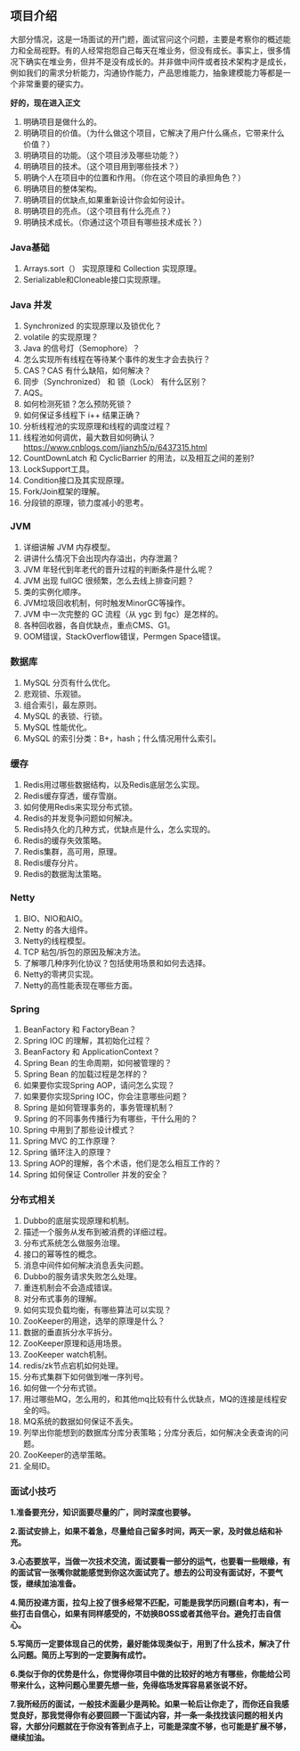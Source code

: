 ## 项目介绍

大部分情况，这是一场面试的开门题，面试官问这个问题，主要是考察你的概述能力和全局视野。有的人经常抱怨自己每天在堆业务，但没有成长。事实上，很多情况下确实在堆业务，但并不是没有成长的。并非做中间件或者技术架构才是成长，例如我们的需求分析能力，沟通协作能力，产品思维能力，抽象建模能力等都是一个非常重要的硬实力。

**好的，现在进入正文**

1. 明确项目是做什么的。
2. 明确项目的价值。（为什么做这个项目，它解决了用户什么痛点，它带来什么价值？）
3. 明确项目的功能。（这个项目涉及哪些功能？）
4. 明确项目的技术。（这个项目用到哪些技术？）
5. 明确个人在项目中的位置和作用。（你在这个项目的承担角色？）
6. 明确项目的整体架构。
7. 明确项目的优缺点,如果重新设计你会如何设计。
8. 明确项目的亮点。（这个项目有什么亮点？）
9. 明确技术成长。（你通过这个项目有哪些技术成长？）

### Java基础

1. Arrays.sort（） 实现原理和 Collection 实现原理。
2. Serializable和Cloneable接口实现原理。

### Java 并发

1. Synchronized 的实现原理以及锁优化？
2. volatile 的实现原理？
3. Java 的信号灯（Semophore）？
4. 怎么实现所有线程在等待某个事件的发生才会去执行？
5. CAS？CAS 有什么缺陷，如何解决？
6. 同步（Synchronized） 和 锁（Lock） 有什么区别？
7. AQS。
8. 如何检测死锁？怎么预防死锁？
9. 如何保证多线程下 i++ 结果正确？
10. 分析线程池的实现原理和线程的调度过程？
11. 线程池如何调优，最大数目如何确认？https://www.cnblogs.com/jianzh5/p/6437315.html
12. CountDownLatch 和 CyclicBarrier 的用法，以及相互之间的差别?
13. LockSupport工具。
14. Condition接口及其实现原理。
15. Fork/Join框架的理解。
16. 分段锁的原理，锁力度减小的思考。

### JVM

1. 详细讲解 JVM 内存模型。
2. 讲讲什么情况下会出现内存溢出，内存泄漏？
3. JVM 年轻代到年老代的晋升过程的判断条件是什么呢？
4. JVM 出现 fullGC 很频繁，怎么去线上排查问题？
5. 类的实例化顺序。
6. JVM垃圾回收机制，何时触发MinorGC等操作。
7. JVM 中一次完整的 GC 流程（从 ygc 到 fgc）是怎样的。
8. 各种回收器，各自优缺点，重点CMS、G1。
9. OOM错误，StackOverflow错误，Permgen Space错误。

### 数据库

1. MySQL 分页有什么优化。
2. 悲观锁、乐观锁。
3. 组合索引，最左原则。
4. MySQL 的表锁、行锁。
5. MySQL 性能优化。
6. MySQL 的索引分类：B+，hash；什么情况用什么索引。

### 缓存

1. Redis用过哪些数据结构，以及Redis底层怎么实现。
2. Redis缓存穿透，缓存雪崩。
3. 如何使用Redis来实现分布式锁。
4. Redis的并发竞争问题如何解决。
5. Redis持久化的几种方式，优缺点是什么，怎么实现的。
6. Redis的缓存失效策略。
7. Redis集群，高可用，原理。
8. Redis缓存分片。
9. Redis的数据淘汰策略。

### Netty

1. BIO、NIO和AIO。
2. Netty 的各大组件。
3. Netty的线程模型。
4. TCP 粘包/拆包的原因及解决方法。
5. 了解哪几种序列化协议？包括使用场景和如何去选择。
6. Netty的零拷贝实现。
7. Netty的高性能表现在哪些方面。

### Spring

1. BeanFactory 和 FactoryBean？
2. Spring IOC 的理解，其初始化过程？
3. BeanFactory 和 ApplicationContext？
4. Spring Bean 的生命周期，如何被管理的？
5. Spring Bean 的加载过程是怎样的？
6. 如果要你实现Spring AOP，请问怎么实现？
7. 如果要你实现Spring IOC，你会注意哪些问题？
8. Spring 是如何管理事务的，事务管理机制？
9. Spring 的不同事务传播行为有哪些，干什么用的？
10. Spring 中用到了那些设计模式？
11. Spring MVC 的工作原理？
12. Spring 循环注入的原理？
13. Spring AOP的理解，各个术语，他们是怎么相互工作的？
14. Spring 如何保证 Controller 并发的安全？

### 分布式相关

1. Dubbo的底层实现原理和机制。
2. 描述一个服务从发布到被消费的详细过程。
3. 分布式系统怎么做服务治理。
4. 接口的幂等性的概念。
5. 消息中间件如何解决消息丢失问题。
6. Dubbo的服务请求失败怎么处理。
7. 重连机制会不会造成错误。
8. 对分布式事务的理解。
9. 如何实现负载均衡，有哪些算法可以实现？
10. ZooKeeper的用途，选举的原理是什么？
11. 数据的垂直拆分水平拆分。
12. ZooKeeper原理和适用场景。
13. ZooKeeper watch机制。
14. redis/zk节点宕机如何处理。
15. 分布式集群下如何做到唯一序列号。
16. 如何做一个分布式锁。
17. 用过哪些MQ，怎么用的，和其他mq比较有什么优缺点，MQ的连接是线程安全的吗。
18. MQ系统的数据如何保证不丢失。
19. 列举出你能想到的数据库分库分表策略；分库分表后，如何解决全表查询的问题。
20. ZooKeeper的选举策略。
21. 全局ID。

### 面试小技巧

**1.准备要充分，知识面要尽量的广，同时深度也要够。**

**2.面试安排上，如果不着急，尽量给自己留多时间，两天一家，及时做总结和补充。**

**3.心态要放平，当做一次技术交流，面试要看一部分的运气，也要看一些眼缘，有的面试官一张嘴你就能感觉到你这次面试完了。想去的公司没有面试好，不要气馁，继续加油准备。**

**4.简历投递方面，拉勾上投了很多经常不匹配，可能是我学历问题(自考本)，有一些打击自信心，如果有同样感受的，不妨换BOSS或者其他平台。避免打击自信心。**

**5.写简历一定要体现自己的优势，最好能体现类似于，用到了什么技术，解决了什么问题。简历上写到的一定要胸有成竹。**

**6.类似于你的优势是什么，你觉得你项目中做的比较好的地方有哪些，你能给公司带来什么，这种问题心里要先想一些，免得临场发挥容易紧张说不好。**

**7.我所经历的面试，一般技术面最少是两轮。如果一轮后让你走了，而你还自我感觉良好，那我觉得你有必要回顾一下面试内容，并一条一条找找该问题的相关内容，大部分问题就在于你没有答到点子上，可能是深度不够，也可能是扩展不够，继续加油。**